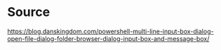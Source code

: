 # Source

https://blog.danskingdom.com/powershell-multi-line-input-box-dialog-open-file-dialog-folder-browser-dialog-input-box-and-message-box/
